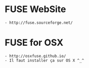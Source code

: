 
# FUSE WebSite
	- http://fuse.sourceforge.net/

# FUSE for OSX
	- http://osxfuse.github.io/
	- Il faut installer ça sur OS X ^_^